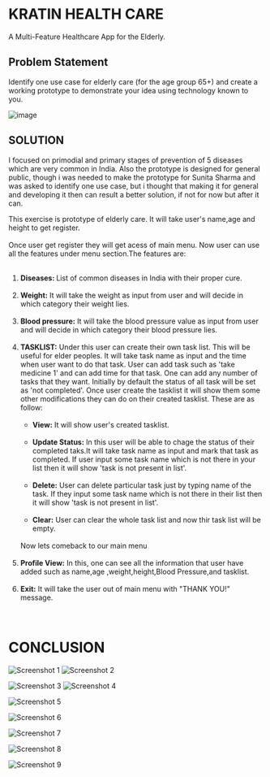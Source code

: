 # KRATIN HEALTH CARE

A Multi-Feature Healthcare App for the Elderly.

## Problem Statement

<p>Identify one use case for elderly care (for the age group 65+) and create a working prototype to demonstrate your idea using technology known to you.</p>

![image](https://github.com/tiwariji-mukund/KratinHealthCare/assets/92503293/b85bbd45-c5dd-4657-a1c7-e03e915d3793)


## SOLUTION

<p>I focused on primodial and primary stages of prevention of 5 diseases which are very common in India. Also the prototype is designed for general public, though i was needed to make the prototype for Sunita Sharma and was asked to identify one use case, but i thought that making it for general and developing it then can result a better solution, if not for now but after it can.</p>

This exercise is prototype of elderly care. It will take user's name,age and height to get register.<br><br>
Once user get register they will get acess of main menu. Now user can use all the features under menu section.The features are: <br><br>

<ol type="1">
	<li><b>Diseases: </b>List of common diseases in India with their proper cure.</li><br>
	<li><b>Weight:</b> It will take the weight as input from user and will decide in which category their weight lies.</li><br>
	<li><b>Blood pressure:</b> It will take the blood pressure value as input from user and will decide in which category their blood pressure lies.</li><br>
	<li><b>TASKLIST:</b> Under this user can create their own task list. This will be useful for elder peoples. It will take task name as input and the time when 
	user want to do that task. User can add task such as 'take medicine 1' and can add time for that task. One can add any number of tasks that they want.
	Initially by default the status of all task will be set as 'not completed'. Once user create the tasklist it will show them some other modifications 
	they can do on their created tasklist. These are as follow:<br><br>
		<ul>
			<li><b>View:</b> It will show user's created tasklist.</li><br>
			<li><b>Update Status:</b> In this user will be able to chage the status of their completed taks.It will take task name as input and mark that task as completed.
			If user input some task name which is not there in your list then it will show 'task is not present in list'.</li><br>
			<li><b>Delete:</b> User can delete particular task just by typing name of the task. If they input some task name which is not there in their list then it will show 
			'task is not present in list'.</li><br>
			<li><b>Clear:</b> User can clear the whole task list and now thir task list will be empty.</li>
		</ul>
	</li><br>
	Now lets comeback to our main menu<br><br>
	<li><b>Profile View:</b> In this, one can see all the information that user have added such as name,age ,weight,height,Blood Pressure,and tasklist.</li><br>
	<li><b>Exit:</b> It will take the user out of main menu with "THANK YOU!" message.</li><br><br>
</ol>

# CONCLUSION

![Screenshot 1](https://user-images.githubusercontent.com/92503293/229596888-5494b38a-1840-4fb1-9b2e-af9c08c66678.png)
![Screenshot 2](https://user-images.githubusercontent.com/92503293/229596892-68e1dea7-8fcf-4024-beec-0f18e66720b5.png)

![Screenshot 3](https://user-images.githubusercontent.com/92503293/229596912-20868afc-1ae9-4aea-9120-2ca7b4310c23.png)
![Screenshot 4](https://user-images.githubusercontent.com/92503293/229596966-03d48eab-7c69-449d-95ff-31e97a330643.png)

![Screenshot 5](https://user-images.githubusercontent.com/92503293/229596981-82e7c276-6ee9-4323-a7fc-d59648b57faf.png)

![Screenshot 6](https://user-images.githubusercontent.com/92503293/229597001-b589327f-96f4-4762-846e-7a94b3bc37e5.png)

![Screenshot 7](https://user-images.githubusercontent.com/92503293/229597021-03373e87-8cde-4eb5-bf9a-d37dc73ca846.png)

![Screenshot 8](https://user-images.githubusercontent.com/92503293/229597040-6f8dd130-aa04-486a-907d-74eb2c6118ae.png)

![Screenshot 9](https://user-images.githubusercontent.com/92503293/229597047-cb70f304-cf03-4dd6-b78a-dad6a653cc07.png)
